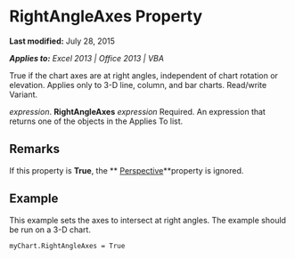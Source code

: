 
# RightAngleAxes Property

 **Last modified:** July 28, 2015

 _**Applies to:** Excel 2013 | Office 2013 | VBA_

True if the chart axes are at right angles, independent of chart rotation or elevation. Applies only to 3-D line, column, and bar charts. Read/write Variant.

 _expression_. **RightAngleAxes**
 _expression_ Required. An expression that returns one of the objects in the Applies To list.

## Remarks

If this property is  **True**, the  ** [Perspective](84ddaf6c-1204-1a7b-55e5-7d3cf2787a2c.md)**property is ignored.


## Example

This example sets the axes to intersect at right angles. The example should be run on a 3-D chart.


```
myChart.RightAngleAxes = True
```

